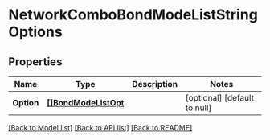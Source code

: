 # NetworkComboBondModeListStringOptions

## Properties
Name | Type | Description | Notes
------------ | ------------- | ------------- | -------------
**Option** | [**[]BondModeListOpt**](BondModeList_opt.md) |  | [optional] [default to null]

[[Back to Model list]](../README.md#documentation-for-models) [[Back to API list]](../README.md#documentation-for-api-endpoints) [[Back to README]](../README.md)

